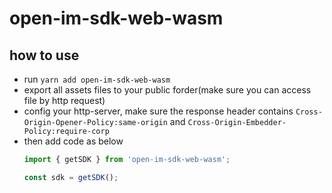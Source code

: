 # open-im-sdk-web-wasm

## how to use

* run  `yarn add open-im-sdk-web-wasm`
* export all assets files to your public forder(make sure you can access file by http request)
* config your http-server, make sure the response header contains `Cross-Origin-Opener-Policy:same-origin` and `Cross-Origin-Embedder-Policy:require-corp`
* then add code as below
  ```typescript
  import { getSDK } from 'open-im-sdk-web-wasm';

  const sdk = getSDK();
  ```
